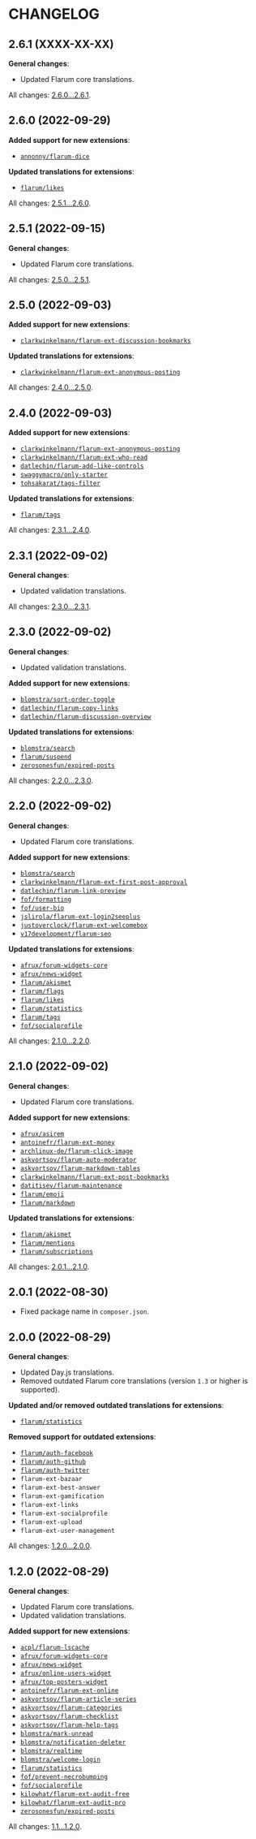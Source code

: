 CHANGELOG
=========


2.6.1 (XXXX-XX-XX)
------------------

**General changes**:

* Updated Flarum core translations.


All changes: [2.6.0...2.6.1](https://github.com/flarum-lang/hebrew/compare/2.6.0...2.6.1).


2.6.0 (2022-09-29)
------------------

**Added support for new extensions**:

* [`annonny/flarum-dice`](https://github.com/mizhiyugan529/flarum-dice)


**Updated translations for extensions**:

* [`flarum/likes`](https://github.com/flarum/likes)


All changes: [2.5.1...2.6.0](https://github.com/flarum-lang/hebrew/compare/2.5.1...2.6.0).


2.5.1 (2022-09-15)
------------------

**General changes**:

* Updated Flarum core translations.


All changes: [2.5.0...2.5.1](https://github.com/flarum-lang/hebrew/compare/2.5.0...2.5.1).


2.5.0 (2022-09-03)
------------------

**Added support for new extensions**:

* [`clarkwinkelmann/flarum-ext-discussion-bookmarks`](https://github.com/clarkwinkelmann/flarum-ext-discussion-bookmarks)


**Updated translations for extensions**:

* [`clarkwinkelmann/flarum-ext-anonymous-posting`](https://github.com/clarkwinkelmann/flarum-ext-anonymous-posting)


All changes: [2.4.0...2.5.0](https://github.com/flarum-lang/hebrew/compare/2.4.0...2.5.0).


2.4.0 (2022-09-03)
------------------

**Added support for new extensions**:

* [`clarkwinkelmann/flarum-ext-anonymous-posting`](https://github.com/clarkwinkelmann/flarum-ext-anonymous-posting)
* [`clarkwinkelmann/flarum-ext-who-read`](https://github.com/clarkwinkelmann/flarum-ext-who-read)
* [`datlechin/flarum-add-like-controls`](https://github.com/datlechin/flarum-add-like-controls)
* [`swaggymacro/only-starter`](https://github.com/SwaggyMacro/OnlyStarter)
* [`tohsakarat/tags-filter`](https://github.com/tohsakrat/flarum-tags-filter)


**Updated translations for extensions**:

* [`flarum/tags`](https://github.com/flarum/tags)


All changes: [2.3.1...2.4.0](https://github.com/flarum-lang/hebrew/compare/2.3.1...2.4.0).


2.3.1 (2022-09-02)
------------------

**General changes**:

* Updated validation translations.


All changes: [2.3.0...2.3.1](https://github.com/flarum-lang/hebrew/compare/2.3.0...2.3.1).


2.3.0 (2022-09-02)
------------------

**General changes**:

* Updated validation translations.


**Added support for new extensions**:

* [`blomstra/sort-order-toggle`](https://github.com/blomstra/flarum-ext-sort-order-toggle)
* [`datlechin/flarum-copy-links`](https://github.com/datlechin/flarum-copy-links)
* [`datlechin/flarum-discussion-overview`](https://github.com/datlechin/flarum-discussion-overview)


**Updated translations for extensions**:

* [`blomstra/search`](https://github.com/blomstra/flarum-ext-search)
* [`flarum/suspend`](https://github.com/flarum/suspend)
* [`zerosonesfun/expired-posts`](https://github.com/zerosonesfun/expired-posts)


All changes: [2.2.0...2.3.0](https://github.com/flarum-lang/hebrew/compare/2.2.0...2.3.0).


2.2.0 (2022-09-02)
------------------

**General changes**:

* Updated Flarum core translations.


**Added support for new extensions**:

* [`blomstra/search`](https://github.com/blomstra/flarum-ext-search)
* [`clarkwinkelmann/flarum-ext-first-post-approval`](https://github.com/clarkwinkelmann/flarum-ext-first-post-approval)
* [`datlechin/flarum-link-preview`](https://github.com/datlechin/flarum-link-preview)
* [`fof/formatting`](https://github.com/FriendsOfFlarum/formatting)
* [`fof/user-bio`](https://github.com/FriendsOfFlarum/user-bio)
* [`jslirola/flarum-ext-login2seeplus`](https://github.com/jslirola/flarum-ext-login2seeplus)
* [`justoverclock/flarum-ext-welcomebox`](https://github.com/justoverclockl/flarum-ext-welcomebox)
* [`v17development/flarum-seo`](https://github.com/v17development/flarum-seo)


**Updated translations for extensions**:

* [`afrux/forum-widgets-core`](https://github.com/afrux/forum-widgets-core)
* [`afrux/news-widget`](https://github.com/afrux/news-widget)
* [`flarum/akismet`](https://github.com/flarum/akismet)
* [`flarum/flags`](https://github.com/flarum/flags)
* [`flarum/likes`](https://github.com/flarum/likes)
* [`flarum/statistics`](https://github.com/flarum/statistics)
* [`flarum/tags`](https://github.com/flarum/tags)
* [`fof/socialprofile`](https://github.com/FriendsOfFlarum/socialprofile)


All changes: [2.1.0...2.2.0](https://github.com/flarum-lang/hebrew/compare/2.1.0...2.2.0).


2.1.0 (2022-09-02)
------------------

**General changes**:

* Updated Flarum core translations.


**Added support for new extensions**:

* [`afrux/asirem`](https://github.com/afrux/asirem)
* [`antoinefr/flarum-ext-money`](https://github.com/AntoineFr/flarum-ext-money)
* [`archlinux-de/flarum-click-image`](https://github.com/archlinux-de/flarum-click-image)
* [`askvortsov/flarum-auto-moderator`](https://github.com/askvortsov1/flarum-auto-moderator)
* [`askvortsov/flarum-markdown-tables`](https://github.com/askvortsov1/flarum-markdown-tables)
* [`clarkwinkelmann/flarum-ext-post-bookmarks`](https://github.com/clarkwinkelmann/flarum-ext-post-bookmarks)
* [`datitisev/flarum-maintenance`](https://extiverse.com/extension/datitisev/flarum-maintenance)
* [`flarum/emoji`](https://github.com/flarum/emoji)
* [`flarum/markdown`](https://github.com/flarum/markdown)


**Updated translations for extensions**:

* [`flarum/akismet`](https://github.com/flarum/akismet)
* [`flarum/mentions`](https://github.com/flarum/mentions)
* [`flarum/subscriptions`](https://github.com/flarum/subscriptions)


All changes: [2.0.1...2.1.0](https://github.com/flarum-lang/hebrew/compare/2.0.1...2.1.0).


2.0.1 (2022-08-30)
------------------

* Fixed package name in `composer.json`.


2.0.0 (2022-08-29)
------------------

**General changes**:

* Updated Day.js translations.
* Removed outdated Flarum core translations (version `1.3` or higher is supported).


**Updated and/or removed outdated translations for extensions**:

* [`flarum/statistics`](https://github.com/flarum/statistics)


**Removed support for outdated extensions**:

* [`flarum/auth-facebook`](https://github.com/flarum/auth-facebook)
* [`flarum/auth-github`](https://github.com/flarum/auth-github)
* [`flarum/auth-twitter`](https://github.com/flarum/auth-twitter)
* `flarum-ext-bazaar`
* `flarum-ext-best-answer`
* `flarum-ext-gamification`
* `flarum-ext-links`
* `flarum-ext-socialprofile`
* `flarum-ext-upload`
* `flarum-ext-user-management`



All changes: [1.2.0...2.0.0](https://github.com/flarum-lang/hebrew/compare/1.2.0...2.0.0).


1.2.0 (2022-08-29)
------------------

**General changes**:

* Updated Flarum core translations.
* Updated validation translations.


**Added support for new extensions**:

* [`acpl/flarum-lscache`](https://github.com/android-com-pl/flarum-lscache)
* [`afrux/forum-widgets-core`](https://github.com/afrux/forum-widgets-core)
* [`afrux/news-widget`](https://github.com/afrux/news-widget)
* [`afrux/online-users-widget`](https://github.com/afrux/online-users-widget)
* [`afrux/top-posters-widget`](https://github.com/afrux/top-posters-widget)
* [`antoinefr/flarum-ext-online`](https://github.com/AntoineFr/flarum-ext-online)
* [`askvortsov/flarum-article-series`](https://github.com/askvortsov1/flarum-article-series)
* [`askvortsov/flarum-categories`](https://github.com/askvortsov1/flarum-categories)
* [`askvortsov/flarum-checklist`](https://github.com/askvortsov1/flarum-checklist)
* [`askvortsov/flarum-help-tags`](https://github.com/askvortsov1/flarum-help-tags)
* [`blomstra/mark-unread`](https://github.com/blomstra/flarum-ext-mark-unread)
* [`blomstra/notification-deleter`](https://github.com/blomstra/flarum-ext-notification-deleter)
* [`blomstra/realtime`](https://extiverse.com/extension/blomstra/realtime)
* [`blomstra/welcome-login`](https://github.com/blomstra/flarum-ext-welcome-login)
* [`flarum/statistics`](https://github.com/flarum/statistics)
* [`fof/prevent-necrobumping`](https://github.com/FriendsOfFlarum/prevent-necrobumping)
* [`fof/socialprofile`](https://github.com/FriendsOfFlarum/socialprofile)
* [`kilowhat/flarum-ext-audit-free`](https://github.com/kilowhat/flarum-ext-audit-free)
* [`kilowhat/flarum-ext-audit-pro`](https://extiverse.com/extension/kilowhat/flarum-ext-audit-pro)
* [`zerosonesfun/expired-posts`](https://github.com/zerosonesfun/expired-posts)


All changes: [1.1...1.2.0](https://github.com/icecore2/Flarum-hebrew/compare/1.1...1.2.0).


